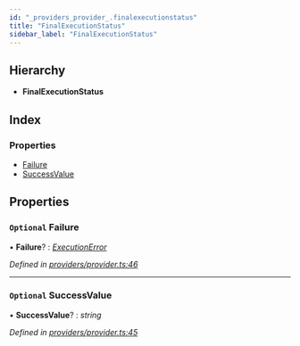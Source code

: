 ```yaml
---
id: "_providers_provider_.finalexecutionstatus"
title: "FinalExecutionStatus"
sidebar_label: "FinalExecutionStatus"
---
```


## Hierarchy

* **FinalExecutionStatus**

## Index

### Properties

* [Failure](_providers_provider_.finalexecutionstatus.md#optional-failure)
* [SuccessValue](_providers_provider_.finalexecutionstatus.md#optional-successvalue)

## Properties

### `Optional` Failure

• **Failure**? : *[ExecutionError](_providers_provider_.executionerror.md)*

*Defined in [providers/provider.ts:46](https://github.com/nearprotocol/nearlib/blob/8f79950/src.ts/providers/provider.ts#L46)*

___

### `Optional` SuccessValue

• **SuccessValue**? : *string*

*Defined in [providers/provider.ts:45](https://github.com/nearprotocol/nearlib/blob/8f79950/src.ts/providers/provider.ts#L45)*
